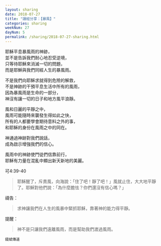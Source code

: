```yaml
---
layout: sharing
date: 2018-07-27
title: "讀經分享：【暴風】"
categories: sharing
weekNum: 27
dayNum: 5
permalink: /sharing/2018-07-27-sharing.html
---
```


耶穌平息暴風雨的神跡，  
並不是告訴我們耐心地忍受逆境，  
只等待耶穌來消滅一切的問題，  
而是耶穌與我們同經人生的暴風雨。  

不是我們向耶穌求就得到危險的解救，  
不是神跡的干預平息生活中所有的風雨，  
因為暴風雨是生命的一部分，  
神沒有讓一切的日子和地方風平浪靜。  

風和日麗的平靜之中，  
風雨可能隨時來襲發生得如此之快，  
所有的人都要學會期待意料之外的事，  
和耶穌的身份在風雨之中的同在。  

神通過神跡對我們說話，  
成為啟示增強我們的信心。  

風雨中的神跡使門徒們信靠前行，  
耶穌有力量在混亂中顯出新天新地的美麗。  

可4:39-40
>耶穌醒了，斥責風，向海說：「住了吧！靜了吧！」風就止住，大大地平靜了。耶穌對他們說：「為什麼膽怯？你們還沒有信心嗎？」

禱告：
>求神讓我們在人生的風暴中緊抓耶穌，靠著神的能力得平靜。

提醒：
>神不是只讓我們遠離風雨，而是幫助我們渡過風雨。

`錢斌傳道`
